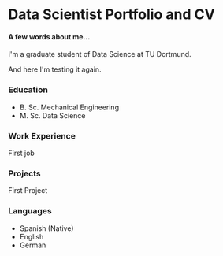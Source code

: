 # Data Scientist Portfolio and CV

#### A few words about me...
I'm a graduate student of Data Science at TU Dortmund. 

And here I'm testing it again.

### Education
- B. Sc. Mechanical Engineering
- M. Sc. Data Science

### Work Experience
First job

### Projects
First Project

### Languages
- Spanish (Native) 
- English
- German

